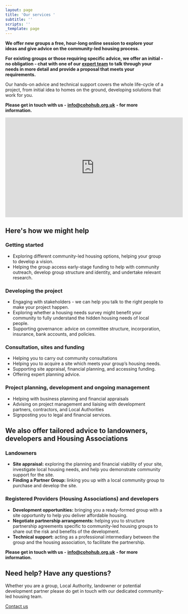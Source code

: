 ```yaml
---
layout: page
title: 'Our services '
subtitle: ''
scripts: ''
_template: page
---
```


**We offer new groups a free, hour-long online session to explore your ideas and give advice on the community-led housing process.**

**For existing groups or those requiring specific advice, we offer an initial - no obligation - chat with one of our** [**expert team**](/about-us/our-people/) **to talk through your needs in more detail and provide a proposal that meets your requirements.**

Our hands-on advice and technical support covers the whole life-cycle of a project, from initial idea to homes on the ground, developing solutions that work for you.

**Please get in touch with us -** [**info@cohohub.org.uk**](mailto:info@cohohub.org.uk) **- for more information.**

<iframe width="560" height="315" src="https://www.youtube.com/embed/cSXPj93ZJyI" frameborder="0" allow="accelerometer; autoplay; clipboard-write; encrypted-media; gyroscope; picture-in-picture" allowfullscreen></iframe>

## Here's how we might help

### **Getting started**

* Exploring different community-led housing options, helping your group to develop a vision.
* Helping the group access early-stage funding to help with community outreach, develop group structure and identity, and undertake relevant research.

### **Developing the project**

* Engaging with stakeholders - we can help you talk to the right people to make your project happen.
* Exploring whether a housing needs survey might benefit your community to fully understand the hidden housing needs of local people.
* Supporting governance: advice on committee structure, incorporation, insurance, bank accounts, and policies.

### **Consultation, sites and funding**

* Helping you to carry out community consultations
* Helping you to acquire a site which meets your group’s housing needs.
* Supporting site appraisal, financial planning, and accessing funding.
* Offering expert planning advice.

### **Project planning, development and ongoing management**

* Helping with business planning and financial appraisals
* Advising on project management and liaising with development partners, contractors, and Local Authorities
* Signposting you to legal and financial services.

## We also offer tailored advice to landowners, developers and Housing Associations

### **Landowners** 

* **Site appraisal:** exploring the planning and financial viability of your site, investigate local housing needs, and help you demonstrate community support for the site.
* **Finding a Partner Group:** linking you up with a local community group to purchase and develop the site.

### **Registered Providers (Housing Associations) and developers**

* **Development opportunities:** bringing you a ready-formed group with a site opportunity to help you deliver affordable housing.
* **Negotiate partnership arrangements:** helping you to structure partnership agreements specific to community-led housing groups to share out the risk and benefits of the development.
* **Technical support:** acting as a professional intermediary between the group and the housing association, to facilitate the partnership.

**Please get in touch with us -** [**info@cohohub.org.uk**](mailto:info@cohohub.org.uk) **- for more information.**

<div class="pullout-box centre"> <h2>Need help? Have any questions?</h2> <p>Whether you are a group, Local Authority, landowner or potential development partner please do get in touch with our dedicated community-led housing team.</p> <a class="button" href="/contact">Contact us</a> </div>
